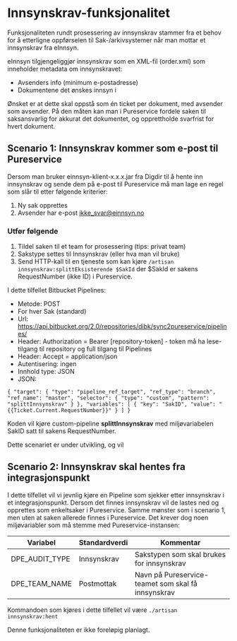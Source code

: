 # Innsynskrav-funksjonalitet #

Funksjonaliteten rundt prosessering av innsynskrav stammer fra et behov for å etterligne oppførselen til Sak-/arkivsystemer når man mottar et innsynskrav fra eInnsyn.

eInnsyn tilgjengeliggjør innsynskrav som en XML-fil (order.xml) som inneholder metadata om innsynskravet:

- Avsenders info (minimum e-postadresse)
- Dokumentene det ønskes innsyn i

Ønsket er at dette skal oppstå som én ticket per dokument, med avsender som avsender. På den måten kan man i Pureservice fordele saken til saksansvarlig for akkurat det dokumentet, og opprettholde svarfrist for hvert dokument.

## Scenario 1: Innsynskrav kommer som e-post til Pureservice ##

Dersom man bruker einnsyn-klient-x.x.x.jar fra Digdir til å hente inn innsynskrav og sende dem på e-post til Pureservice må man lage en regel som slår til etter følgende kriterier:

1. Ny sak opprettes
2. Avsender har e-post ikke_svar@einnsyn.no

### Utfør følgende ###

1. Tildel saken til et team for prosessering (tips: privat team)
2. Sakstype settes til Innsynskrav (eller hva man vil bruke)
3. Send HTTP-kall til en tjeneste som kan kjøre `/artisan innsynskrav:splittEksisterende $SakId` der $SakId er sakens RequestNumber (ikke ID) i Pureservice. 

I dette tilfellet Bitbucket Pipelines:
- Metode: POST
- For hver Sak (standard)
- Url: https://api.bitbucket.org/2.0/repositories/dibk/sync2pureservice/pipelines/
- Header: Authorization = Bearer [repository-token] - token må ha lese-tilgang til repository og full tilgang til Pipelines
- Header: Accept = application/json
- Autentisering: ingen
- Innhold type: JSON
- JSON:

`{
  "target": {
    "type": "pipeline_ref_target",
    "ref_type": "branch",
    "ref_name": "master",
    "selector": {
      "type": "custom",
      "pattern": "splittInnsynskrav"
    }
  },
  "variables": [
    {
      "key": "SakID",
      "value": "{{Ticket.Current.RequestNumber}}"
    }
  ]
}`

Koden vil kjøre custom-pipeline **splittInnsynskrav** med miljøvariabelen SakID satt til sakens RequestNumber.

Dette scenariet er under utvikling, og vil 

## Scenario 2: Innsynskrav skal hentes fra integrasjonspunkt ##

I dette tilfellet vil vi jevnlig kjøre en Pipeline som sjekker etter innsynskrav i et integrasjonspunkt. Dersom det finnes innsynskrav vil de lastes ned og opprettes som enkeltsaker i Pureservice. Samme mønster som i scenario 1, men uten at saken allerede finnes i Pureservice. Det krever dog noen miljøvariabler som må stemme med Pureservice-instansen:

| Variabel | Standardverdi | Kommentar |
|----|----|----|
| DPE_AUDIT_TYPE | Innsynskrav | Sakstypen som skal brukes for innsynskrav |
| DPE_TEAM_NAME | Postmottak | Navn på Pureservice-teamet som skal få innsynskrav |

Kommandoen som kjøres i dette tilfellet vil være `./artisan innsynskrav:hent`

Denne funksjonaliteten er ikke foreløpig planlagt.

